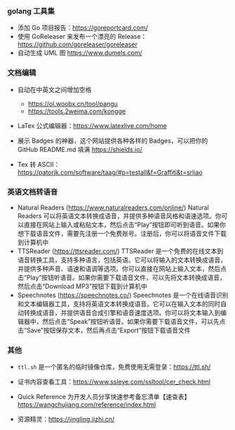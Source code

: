 ### golang 工具集

- 添加 Go 项目报告：<https://goreportcard.com/>
- 使用 GoReleaser 来发布一个漂亮的 Release：<https://github.com/goreleaser/goreleaser>
- 自动生成 UML 图 <https://www.dumels.com/>

### 文档编辑

- 自动在中英文之间增加空格
  - <https://ol.woobx.cn/tool/pangu>
  - <https://tools.2weima.com/kongge>
  
- LaTex 公式编辑器：<https://www.latexlive.com/home>

- 展示 Badges 的神器，这个网站提供各种各样的 Badges，可以把你的 GitHub README.md 填满 <https://shields.io/>

- Tex 转 ASCII：<https://patorjk.com/software/taag/#p=testall&f=Graffiti&t=srliao>

### 英语文档转语音

- Natural Readers (https://www.naturalreaders.com/online/) Natural Readers 可以将英语文本转换成语音，并提供多种语音风格和语速选项。你可以直接在网站上输入或粘贴文本，然后点击“Play”按钮即可听到语音。如果你想下载语音文件，需要先注册一个免费账号。注册后，你可以将语音文件下载到计算机中
- TTSReader (https://ttsreader.com/) TTSReader 是一个免费的在线文本到语音转换工具，支持多种语言，包括英语。它可以将输入的文本转换成语音，并提供多种声音、语速和语调等选项。你可以直接在网站上输入文本，然后点击“Play”按钮听语音。如果你需要下载语音文件，可以先将文本转换成语音，然后点击“Download MP3”按钮下载到计算机中
- Speechnotes (https://speechnotes.co/) Speechnotes 是一个在线语音识别和文本编辑器工具，支持将英语文本转换成语音。它可以在输入文本的同时自动转换成语音，并提供语音合成引擎和语音速度选项。你可以将文本输入到编辑器中，然后点击“Speak”按钮听语音。如果你需要下载语音文件，可以先点击“Save”按钮保存文本，然后再点击“Export”按钮下载语音文件

### 其他

- `ttl.sh` 是一个匿名的临时镜像仓库，免费使用无需登录：<https://ttl.sh/>


- 证书内容查看工具：<https://www.ssleye.com/ssltool/cer_check.html>

-  Quick Reference 为开发人员分享快速参考备忘清单【速查表】<https://wangchujiang.com/reference/index.html>

- 资源精灵：<https://jingling.iizhi.cn/>

